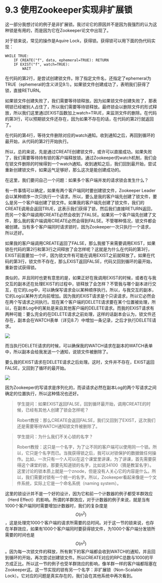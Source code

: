 # 9.3 使用Zookeeper实现非扩展锁

这一部分我想讨论的例子是非扩展锁。我讨论它的原因并不是因为我强烈的认为这种锁是有用的，而是因为它在Zookeeper论文中出现了。

对于锁来说，常见的操作是Aquire Lock，获得锁。获得锁可以用下面的伪代码实现：

```
WHILE TRUE:
    IF CREATE("f", data, ephemeral=TRUE): RETURN
    IF EXIST("f", watch=TRUE):
        WAIT
```

在代码的第2行，是尝试创建锁文件。除了指定文件名，还指定了ephemeral为TRUE（ephemeral的含义详见9.1）。如果锁文件创建成功了，表明我们获得了锁，直接RETURN。

如果锁文件创建失败了，我们需要等待锁释放。因为如果锁文件创建失败了，那表明锁已经被别人占住了，所以我们需要等待锁释放。最终锁会以删除文件的形式释放，所以我们这里通过EXIST函数加上watch=TRUE，来监测文件的删除。在代码的第3行，可以预期锁文件还存在，因为如果不存在的话，在代码的第2行就返回了。

在代码的第4行，等待文件删除对应的watch通知。收到通知之后，再回到循环的最开始，从代码的第2行开始执行。

所以，总的来说，先是通过CREATE创建锁文件，或许可以直接成功。如果失败了，我们需要等待持有锁的客户端释放锁。通过Zookeeper的watch机制，我们会在锁文件删除的时候得到一个watch通知。收到通知之后，我们回到最开始，尝试重新创建锁文件，如果运气足够好，那么这次是能创建成功的。

在这里，我们要问自己一个问题：如果多个客户端并发的请求锁会发生什么？

有一件事情可以确定，如果有两个客户端同时要创建锁文件，Zookeeper Leader会以某种顺序一次只执行一个请求。所以，要么是我的客户端先创建了锁文件，要么是另一个客户端创建了锁文件。如果我的客户端先创建了锁文件，我们的CREATE调用会返回TRUE，这表示我们获得了锁，然后我们直接RETURN返回，而另一个客户端调用CREATE必然会收到了FALSE。如果另一个客户端先创建了文件，那么我的客户端调用CREATE必然会得到FALSE。不管哪种情况，锁文件都会被创建。当有多个客户端同时请求锁时，因为Zookeeper一次只执行一个请求，所以还好。

如果我的客户端调用CREATE返回了FALSE，那么我接下来需要调用EXIST，如果锁在代码的第2行和第3行之间释放了会怎样呢？这就是为什么在代码的第3行，EXIST前面要加一个IF，因为锁文件有可能在调用EXIST之前就释放了。如果在代码的第3行，锁文件不存在，那么EXIST返回FALSE，代码又回到循环的最开始，重新尝试获得锁。

类似的，并且同时也更有意思的是，如果正好在我调用EXIST的时候，或者在与我交互的副本还在处理EXIST的过程中，锁释放了会怎样？不管我与哪个副本进行交互，在它的Log中，可以确保写请求会以某种顺序执行。所以，与我交互的副本，它的Log以某种方式向前增加。因为我的EXIST请求是个只读请求，所以它必然会在两个写请求之间执行。现在某个客户端的DELETE请求要在某个位置被处理，所以，在副本Log中的某处是来自其他客户端的DELETE请求。而我的EXIST请求有两种可能：要么完全的在DELETE请求之前处理，这样的话副本会认为，锁文件还存在，副本会在WATCH表单（详见8.7）中增加一条记录，之后才执行DELETE请求。

![](<../.gitbook/assets/image (297).png>)

而当执行DELETE请求的时候，可以确保我的WATCH请求在副本的WATCH表单中，所以副本会给我发送一个通知，说锁文件被删除了。

要么我的EXIST请求在DELETE请求之后处理。这时，文件并不存在，EXIST返回FALSE，又回到了循环的最开始。

![](<../.gitbook/assets/image (298).png>)

因为Zookeeper的写请求是序列化的，而读请求必然在副本Log的两个写请求之间确定的位置执行，所以这种情况也还好。

> 学生提问：如果EXIST返回FALSE，回到循环最开始，调用CREATE的时候，已经有其他人创建了锁会怎样呢？
>
> Robert教授：那么CREATE会返回FALSE，我们又回到了EXIST，这次我们还是需要等待WATCH通知锁文件被删除了。

> 学生提问：为什么我们不关心锁的名字？
>
> Robert教授：这只是一个名字，为了让不同的客户端可以使用同一个锁。所以，它只是个名字而已。当我获得锁之后，我可以对锁保护的数据做任何操作。比如，一次只有一个人可以在这个课堂里讲课，为了讲课，首先需要获得这个课堂的锁，那要先知道锁的名字，比如说34100（猜是教室名字）。这里讨论的锁本质上就是一个znode，但是没有人关心它的内容是什么。所以，我们需要对锁有一个统一的名字。所以，Zookeeper看起来像是一个文件系统，实际上它是一个命名系统（naming system）。

这里的锁设计并不是一个好的设计，因为它和前一个计数器的例子都受羊群效应（Herd Effect）的影响。所谓的羊群效应，对于计数器的例子来说，就是当有1000个客户端同时需要增加计数器时，我们的复杂度是 $$O(n^2)$$ ，这是处理完1000个客户端的请求所需要的总时间。对于这一节的锁来说，也存在羊群效应，如果有1000个客户端同时要获得锁文件，为1000个客户端分发锁所需要的时间也是 $$O(n^2)$$ 。因为每一次锁文件的释放，所有剩下的客户端都会收到WATCH的通知，并且回到循环的开始，再次尝试创建锁文件。所以CREATE对应的RPC总数与1000的平方成正比。所以这一节的例子也受羊群效应的影响，像羊群一样的客户端都阻塞在Zookeeper这。这一节实现的锁有另一个名字：非扩展锁（Non-Scalable Lock）。它对应的问题是真实存在的，我们会在其他系统中再次看到。
